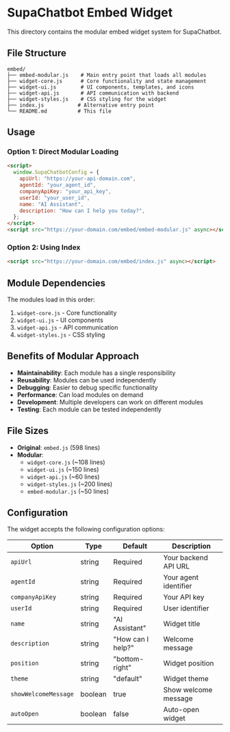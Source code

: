 # SupaChatbot Embed Widget

This directory contains the modular embed widget system for SupaChatbot.

## File Structure

```
embed/
├── embed-modular.js    # Main entry point that loads all modules
├── widget-core.js      # Core functionality and state management
├── widget-ui.js        # UI components, templates, and icons
├── widget-api.js       # API communication with backend
├── widget-styles.js    # CSS styling for the widget
├── index.js           # Alternative entry point
└── README.md          # This file
```

## Usage

### Option 1: Direct Modular Loading

```html
<script>
  window.SupaChatbotConfig = {
    apiUrl: "https://your-api-domain.com",
    agentId: "your_agent_id",
    companyApiKey: "your_api_key",
    userId: "your_user_id",
    name: "AI Assistant",
    description: "How can I help you today?",
  };
</script>
<script src="https://your-domain.com/embed/embed-modular.js" async></script>
```

### Option 2: Using Index

```html
<script src="https://your-domain.com/embed/index.js" async></script>
```

## Module Dependencies

The modules load in this order:

1. `widget-core.js` - Core functionality
2. `widget-ui.js` - UI components
3. `widget-api.js` - API communication
4. `widget-styles.js` - CSS styling

## Benefits of Modular Approach

- **Maintainability**: Each module has a single responsibility
- **Reusability**: Modules can be used independently
- **Debugging**: Easier to debug specific functionality
- **Performance**: Can load modules on demand
- **Development**: Multiple developers can work on different modules
- **Testing**: Each module can be tested independently

## File Sizes

- **Original**: `embed.js` (598 lines)
- **Modular**:
  - `widget-core.js` (~108 lines)
  - `widget-ui.js` (~150 lines)
  - `widget-api.js` (~60 lines)
  - `widget-styles.js` (~200 lines)
  - `embed-modular.js` (~50 lines)

## Configuration

The widget accepts the following configuration options:

| Option               | Type    | Default           | Description           |
| -------------------- | ------- | ----------------- | --------------------- |
| `apiUrl`             | string  | Required          | Your backend API URL  |
| `agentId`            | string  | Required          | Your agent identifier |
| `companyApiKey`      | string  | Required          | Your API key          |
| `userId`             | string  | Required          | User identifier       |
| `name`               | string  | "AI Assistant"    | Widget title          |
| `description`        | string  | "How can I help?" | Welcome message       |
| `position`           | string  | "bottom-right"    | Widget position       |
| `theme`              | string  | "default"         | Widget theme          |
| `showWelcomeMessage` | boolean | true              | Show welcome message  |
| `autoOpen`           | boolean | false             | Auto-open widget      |
